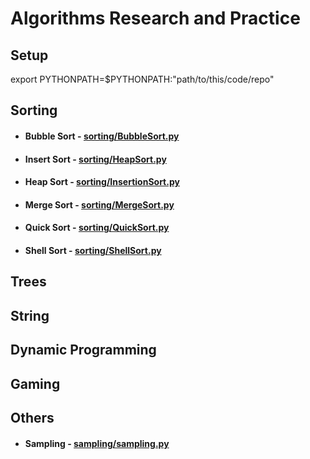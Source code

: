 # Algorithms Research and Practice

## Setup
export PYTHONPATH=$PYTHONPATH:"path/to/this/code/repo"

## Sorting
- #### Bubble Sort - [sorting/BubbleSort.py](https://github.com/michael2012z/algorithms/blob/master/sorting/BubbleSort.py)
- #### Insert Sort - [sorting/HeapSort.py](https://github.com/michael2012z/algorithms/blob/master/sorting/HeapSort.py)
- #### Heap Sort - [sorting/InsertionSort.py](https://github.com/michael2012z/algorithms/blob/master/sorting/InsertionSort.py)
- #### Merge Sort - [sorting/MergeSort.py](https://github.com/michael2012z/algorithms/blob/master/sorting/MergeSort.py)
- #### Quick Sort - [sorting/QuickSort.py](https://github.com/michael2012z/algorithms/blob/master/sorting/QuickSort.py)
- #### Shell Sort - [sorting/ShellSort.py](https://github.com/michael2012z/algorithms/blob/master/sorting/ShellSort.py)

## Trees

## String

## Dynamic Programming

## Gaming

## Others
- #### Sampling - [sampling/sampling.py](https://github.com/michael2012z/algorithms/blob/master/sampling/sampling.py)

